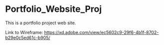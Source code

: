 # Portfolio_Website_Proj
 This is a portfolio project web site.

 Link to Wireframe:
 https://xd.adobe.com/view/ec5602c9-29f6-4b1f-8702-b29e0c5ed61c-b905/
